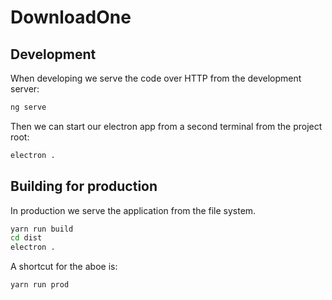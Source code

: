 # DownloadOne

## Development

When developing we serve the code over HTTP from the development server:

```bash
ng serve
```

Then we can start our electron app from a second terminal from the project root:

```bash
electron .
```

## Building for production

In production we serve the application from the file system.

```bash
yarn run build
cd dist
electron .
```

A shortcut for the aboe is:

```bash
yarn run prod
```
